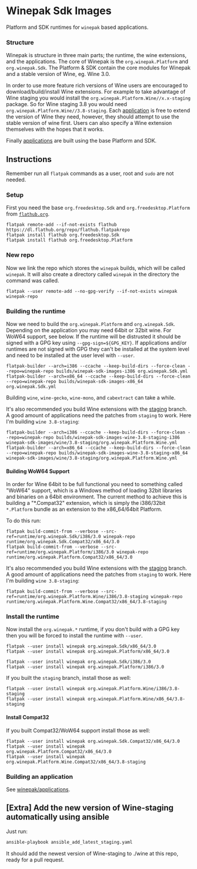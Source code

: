 # Winepak Sdk Images
Platform and SDK runtimes for `winepak` based applications.

### Structure
Winepak is structure in three main parts; the runtime, the wine extensions, and the applications. The core of Winepak is the `org.winepak.Platform` and `org.winepak.Sdk`. The Platform & SDK contain the core modules for Winepak and a stable version of Wine, eg. Wine 3.0.

In order to use more feature rich versions of Wine users are encouraged to download/build/install Wine extensions. For example to take advantage of Wine staging you would install the `org.winepak.Platform.Wine//x.x-staging` package. So for Wine staging 3.8 you would need `org.winepak.Platform.Wine//3.8-staging`. Each [application](https://github.com/winepak/applications) is free to extend the version of Wine they need, however, they should attempt to use the stable version of wine first. Users can also specify a Wine extension themselves with the hopes that it works.

Finally [applications](https://github.com/winepak/applications) are built using the base Platform and SDK.

## Instructions
Remember run all `flatpak` commands as a user, root and `sudo` are not needed.

### Setup
First you need the base `org.freedesktop.Sdk` and `org.freedesktop.Platform` from [`flathub.org`](https://flathub.org).

    flatpak remote-add --if-not-exists flathub https://dl.flathub.org/repo/flathub.flatpakrepo
    flatpak install flathub org.freedesktop.Sdk
    flatpak install flathub org.freedesktop.Platform

### New repo
Now we link the repo which stores the `winepak` builds, which will be called `winepak`. It will also create a directory called `winepak` in the directory the command was called.

    flatpak --user remote-add --no-gpg-verify --if-not-exists winepak winepak-repo

### Building the runtime
Now we need to build the `org.winepak.Platform` and `org.winepak.Sdk`. Depending on the application you may need 64bit or 32bit wine. For WoW64 support, see below. If the runtime will be distrusted it should be signed with a GPG key using `--gpg-sign=${GPG_KEY}`. If applications and/or runtimes are not signed with GPG they can't be installed at the system level and need to be installed at the user level with `--user`.

    flatpak-builder --arch=i386 --ccache --keep-build-dirs --force-clean --repo=winepak-repo builds/winepak-sdk-images-i386 org.winepak.Sdk.yml
    flatpak-builder --arch=x86_64 --ccache --keep-build-dirs --force-clean --repo=winepak-repo builds/winepak-sdk-images-x86_64 org.winepak.Sdk.yml

Building `wine`, `wine-gecko`, `wine-mono`, and `cabextract` can take a while.

It's also recommended you build Wine extensions with the [staging](https://github.com/wine-staging/wine-staging) branch. A good amount of applications need the patches from `staging` to work. Here I'm building `wine 3.8-staging`:

    flatpak-builder --arch=i386 --ccache --keep-build-dirs --force-clean --repo=winepak-repo builds/winepak-sdk-images-wine-3.8-staging-i386 winepak-sdk-images/wine/3.8-staging/org.winepak.Platform.Wine.yml
    flatpak-builder --arch=x86_64 --ccache --keep-build-dirs --force-clean --repo=winepak-repo builds/winepak-sdk-images-wine-3.8-staging-x86_64 winepak-sdk-images/wine/3.8-staging/org.winepak.Platform.Wine.yml

#### Building WoW64 Support
In order for Wine 64bit to be full functional you need to something called "WoW64" support, which is a Windows method of loading 32bit libraries and binaries on a 64bit environment. The current method to achieve this is building a "*.Compat32" extension, which is simply the i386/32bit `*.Platform` bundle as an extension to the x86_64/64bit Platform.

To do this run:

    flatpak build-commit-from --verbose --src-ref=runtime/org.winepak.Sdk/i386/3.0 winepak-repo runtime/org.winepak.Sdk.Compat32/x86_64/3.0
    flatpak build-commit-from --verbose --src-ref=runtime/org.winepak.Platform/i386/3.0 winepak-repo runtime/org.winepak.Platform.Compat32/x86_64/3.0

It's also recommended you build Wine extensions with the [staging](https://github.com/wine-staging/wine-staging) branch. A good amount of applications need the patches from `staging` to work. Here I'm building `wine 3.8-staging`:

    flatpak build-commit-from --verbose --src-ref=runtime/org.winepak.Platform.Wine/i386/3.8-staging winepak-repo runtime/org.winepak.Platform.Wine.Compat32/x86_64/3.8-staging

### Install the runtime
Now install the `org.winepak.*` runtime, if you don't build with a GPG key then you will be forced to install the runtime with `--user`.

    flatpak --user install winepak org.winepak.Sdk/x86_64/3.0
    flatpak --user install winepak org.winepak.Platform/x86_64/3.0

    flatpak --user install winepak org.winepak.Sdk/i386/3.0
    flatpak --user install winepak org.winepak.Platform/i386/3.0

If you built the `staging` branch, install those as well:

    flatpak --user install winepak org.winepak.Platform.Wine/i386/3.8-staging
    flatpak --user install winepak org.winepak.Platform.Wine/x86_64/3.8-staging

#### Install Compat32
If you built Compat32/WoW64 support install those as well:

    flatpak --user install winepak org.winepak.Sdk.Compat32/x86_64/3.0
    flatpak --user install winepak org.winepak.Platform.Compat32/x86_64/3.0
    flatpak --user install winepak org.winepak.Platform.Wine.Compat32/x86_64/3.8-staging

### Building an application
See [winepak/applications](https://github.com/winepak/applications).


## [Extra] Add the new version of Wine-staging automatically using ansible

Just run:

```bash
ansible-playbook ansible_add_latest_staging.yaml
```

It should add the newest version of Wine-staging to ./wine at this repo, ready for a pull request.
